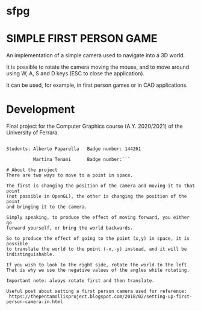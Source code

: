 # sfpg
# SIMPLE FIRST PERSON GAME
An implementation of a simple camera used to navigate into a 3D world.

It is possible to rotate the camera moving the mouse, and to move around
using W, A, S and D keys (ESC to close the application).

It can be used, for example, in first person games or in CAD applications.

# Development
Final project for the Computer Graphics course (A.Y. 2020/2021) of the University of Ferrara.

```Teacher:  Antonino Casile

Students: Alberto Paparella   Badge number: 144261

          Martina Tenani      Badge number:```

# About the project          
There are two ways to move to a point in space.

The first is changing the position of the camera and moving it to that point
(not possible in OpenGL), the other is changing the position of the point
and bringing it to the camera.

Simply speaking, to produce the effect of moving forward, you either go
forward yourself, or bring the world backwards.

So to produce the effect of going to the point (x,y) in space, it is possible
to translate the world to the point (-x,-y) instead, and it will be
indistinguishable.

If you wish to look to the right side, rotate the world to the left.
That is why we use the negative values of the angles while rotating.

Important note: always rotate first and then translate.

Useful post about setting a first person camera used for reference:
 https://thepentamollisproject.blogspot.com/2018/02/setting-up-first-person-camera-in.html
 
